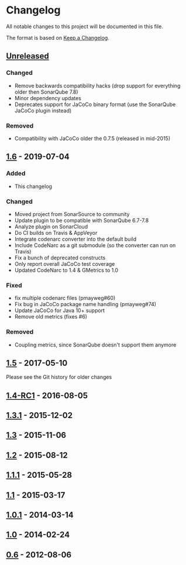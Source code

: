 # Changelog
All notable changes to this project will be documented in this file.

The format is based on [Keep a Changelog](https://keepachangelog.com/en/1.0.0/).

## [Unreleased]

### Changed
- Remove backwards compatibility hacks (drop support for everything older then
  SonarQube 7.8)
- Minor dependency updates
- Deprecates support for JaCoCo binary format (use the SonarQube JaCoCo plugin
  instead)

### Removed
- Compatibility with JaCoCo older the 0.7.5 (released in mid-2015)

## [1.6] - 2019-07-04

### Added
- This changelog

### Changed
- Moved project from SonarSource to community
- Update plugin to be compatible with SonarQube 6.7-7.8
- Analyze plugin on SonarCloud
- Do CI builds on Travis & AppVeyor
- Integrate codenarc converter into the default build
- Include CodeNarc as a git submodule (so the converter can run on Travis)
- Fix a bunch of deprecated constructs
- Only report overall JaCoCo test coverage
- Updated CodeNarc to 1.4 & GMetrics to 1.0

### Fixed
- fix multiple codenarc files (pmayweg#60)
- Fix bug in JaCoCo package name handling (pmayweg#74)
- Update JaCoCo for Java 10+ support
- Remove old metrics (fixes #6)

### Removed
- Coupling metrics, since SonarQube doesn't support them anymore

## [1.5] - 2017-05-10

Please see the Git history for older changes

## [1.4-RC1] - 2016-08-05

## [1.3.1] - 2015-12-02

## [1.3] - 2015-11-06

## [1.2] - 2015-08-12

## [1.1.1] - 2015-05-28

## [1.1] - 2015-03-17

## [1.0.1] - 2014-03-14

## [1.0] - 2014-02-24

## [0.6] - 2012-08-06

[Unreleased]: https://github.com/Inform-Software/sonar-groovy/compare/1.6...HEAD
[1.6]: https://github.com/Inform-Software/sonar-groovy/compare/1.5...1.6
[1.5]: https://github.com/Inform-Software/sonar-groovy/compare/1.4-RC1...1.5
[1.4-RC1]: https://github.com/Inform-Software/sonar-groovy/compare/1.3.1...1.4-RC1
[1.3.1]: https://github.com/Inform-Software/sonar-groovy/compare/1.3...1.3.1
[1.3]: https://github.com/Inform-Software/sonar-groovy/compare/1.2...1.3
[1.2]: https://github.com/Inform-Software/sonar-groovy/compare/1.1.1...1.2
[1.1.1]: https://github.com/Inform-Software/sonar-groovy/compare/1.1...1.1.1
[1.1]: https://github.com/Inform-Software/sonar-groovy/compare/1.0.1...1.1
[1.0.1]: https://github.com/Inform-Software/sonar-groovy/compare/1.0...1.0.1
[1.0]: https://github.com/Inform-Software/sonar-groovy/compare/0.6...1.0
[0.6]: https://github.com/Inform-Software/sonar-groovy/releases/tag/0.6

